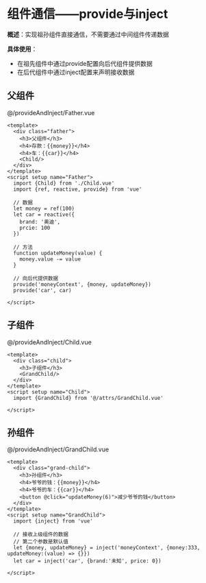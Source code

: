 # 组件通信——provide与inject



**概述**：实现祖孙组件直接通信，不需要通过中间组件传递数据

**具体使用**：

* 在祖先组件中通过provide配置向后代组件提供数据
* 在后代组件中通过inject配置来声明接收数据



## 父组件

@/provideAndInject/Father.vue

```vue
<template>
  <div class="father">
    <h3>父组件</h3>
    <h4>存款：{{money}}</h4>
    <h4>车：{{car}}</h4>
    <Child/>
  </div>
</template>
<script setup name="Father">
  import {Child} from './Child.vue'
  import {ref, reactive, provide} from 'vue'
  
  // 数据
  let money = ref(100)
  let car = reactive({
    brand: '奥迪',
    prcie: 100
  })
  
  // 方法 
  function updateMoney(value) {
    money.value -= value
  }
  
  // 向后代提供数据
  provide('moneyContext', {money, updateMoney})
  provide('car', car)
  
</script>
```



## 子组件

@/provideAndInject/Child.vue

```vue
<template>
  <div class="child">
    <h3>子组件</h3>
    <GrandChild/>
  </div>
</template>
<script setup name="Child">
  import {GrandChild} from '@/attrs/GrandChild.vue'
  
</script>
```



## 孙组件

@/provideAndInject/GrandChild.vue

```vue
<template>
  <div class="grand-child">
    <h3>孙组件</h3>
    <h4>爷爷的钱：{{money}}</h4>
    <h4>爷爷的车：{{car}}</h4>
    <button @click="updateMoney(6)">减少爷爷的钱</button>
  </div>
</template>
<script setup name="GrandChild">
  import {inject} from 'vue'
  
  // 接收上级组件的数据
  // 第二个参数是默认值
  let {money, updateMoney} = inject('moneyContext', {money:333, updateMoney:(value) => {}})
  let car = inject('car', {brand:'未知', price: 0})
  
</script>
```

